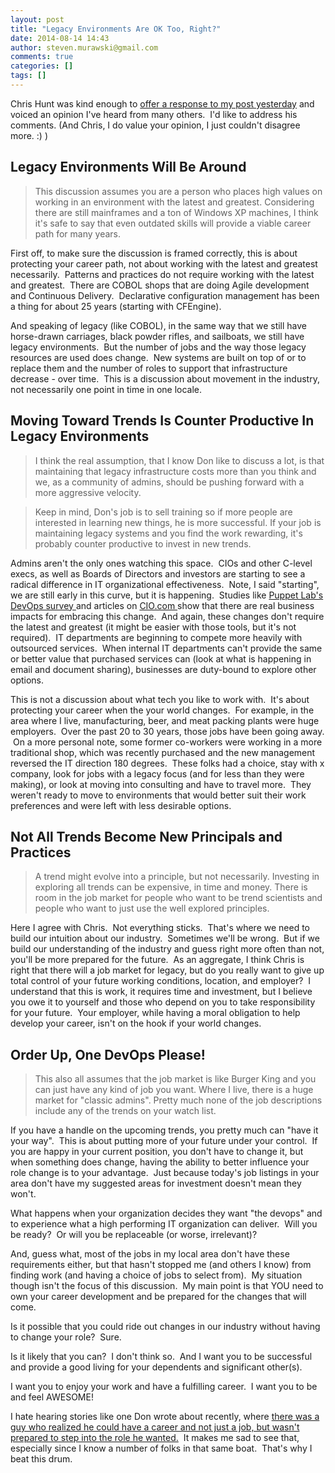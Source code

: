 ```yaml
---
layout: post
title: "Legacy Environments Are OK Too, Right?"
date: 2014-08-14 14:43
author: steven.murawski@gmail.com
comments: true
categories: []
tags: []
---
```



Chris Hunt was kind enough to [offer a response to my post yesterday](http://stevenmurawski.com/powershell/2014/8/future-proofing-your-career-or-reading-tea-leaves#comment-1542438685) and voiced an opinion I've heard from many others. &nbsp;I'd like to address his comments. (And Chris, I do value your opinion, I just couldn't disagree more. :) )


## Legacy Environments Will Be Around



>This discussion assumes you are a person who places high values on working in an environment with the latest and greatest. Considering there are still mainframes and a ton of Windows XP machines, I think it's safe to say that even outdated skills will provide a viable career path for many years.



First off, to make sure the discussion is framed correctly, this is about protecting your career path, not about working with the latest and greatest necessarily. &nbsp;Patterns and practices do not require working with the latest and greatest. &nbsp;There are COBOL shops that are doing Agile development and Continuous Delivery. &nbsp;Declarative configuration management has been a thing for about 25 years (starting with CFEngine).&nbsp;


And speaking of legacy (like COBOL), in the same way that we still have horse-drawn carriages, black powder rifles, and sailboats, we still have legacy environments. &nbsp;But the number of jobs and the way those legacy resources are used does change. &nbsp;New systems are built on top of or to replace them and the number of roles to support that infrastructure decrease - over time. &nbsp;This is a discussion about movement in the industry, not necessarily one point in time in one locale.


## Moving Toward Trends Is Counter Productive In Legacy Environments



>I think the real assumption, that I know Don like to discuss a lot, is that maintaining that legacy infrastructure costs more than you think and we, as a community of admins, should be pushing forward with a more aggressive velocity.



>Keep in mind, Don's job is to sell training so if more people are interested in learning new things, he is more successful. If your job is maintaining legacy systems and you find the work rewarding, it's probably counter productive to invest in new trends.



Admins aren't the only ones watching this space. &nbsp;CIOs and other C-level execs, as well as Boards of Directors and investors are starting to see a radical difference in IT organizational effectiveness. &nbsp;Note, I said "starting", we are still early in this curve, but it is happening. &nbsp;Studies like [Puppet Lab's DevOps survey ](http://puppetlabs.com/2014-devops-report)and articles on [CIO.com&nbsp;](http://www.cio.com/article/748250/So_Long_IT_Specialist_Hello_Full_Stack_Engineer)show that there are real business impacts for embracing this change. &nbsp;And again, these changes don't require the latest and greatest (it might be easier with those tools, but it's not required). &nbsp;IT departments are beginning to compete more heavily with outsourced services. &nbsp;When internal IT departments can't provide the same or better value that purchased services can (look at what is happening in email and document sharing), businesses are duty-bound to explore other options.


This is not a discussion about what tech you like to work with. &nbsp;It's about protecting your career when the your world changes. &nbsp;For example, in the area where I live, manufacturing, beer, and meat packing plants were huge employers. &nbsp;Over the past 20 to 30 years, those jobs have been going away. &nbsp;On a more personal note, some former co-workers were working in a more traditional shop, which was recently purchased and the new management reversed the IT direction 180 degrees. &nbsp;These folks had a choice, stay with x company, look for jobs with a legacy focus (and for less than they were making), or look at moving into consulting and have to travel more. &nbsp;They weren't ready to move to environments that would better suit their work preferences and were left with less desirable options.


## Not All Trends Become New Principals and Practices



>A trend might evolve into a principle, but not necessarily. Investing in exploring all trends can be expensive, in time and money. There is room in the job market for people who want to be trend scientists and people who want to just use the well explored principles.



Here I agree with Chris. &nbsp;Not everything sticks. &nbsp;That's where we need to build our intuition about our industry. &nbsp;Sometimes we'll be wrong. &nbsp;But if we build our understanding of the industry and guess right more often than not, you'll be more prepared for the future. &nbsp;As an aggregate, I think Chris is right that there will a job market for legacy, but do you really want to give up total control of your future working conditions, location, and employer? &nbsp;I understand that this is work, it requires time and investment, but I believe you owe it to yourself and those who depend on you to take responsibility for your future. &nbsp;Your employer, while having a moral obligation to help develop your career, isn't on the hook if your world changes.


## Order Up, One DevOps Please!



>This also all assumes that the job market is like Burger King and you can just have any kind of job you want. Where I live, there is a huge market for "classic admins". Pretty much none of the job descriptions include any of the trends on your watch list.



If you have a handle on the upcoming trends, you pretty much can "have it your way". &nbsp;This is about putting more of your future under your control. &nbsp;If you are happy in your current position, you don't have to change it, but when something does change, having the ability to better influence your role change is to your advantage. &nbsp;Just because today's job listings in your area don't have my suggested areas for investment doesn't mean they won't. &nbsp;


What happens when your organization decides they want "the devops" and to experience what a high performing IT organization can deliver. &nbsp;Will you be ready? &nbsp;Or will you be replaceable (or worse, irrelevant)?


And, guess what, most of the jobs in my local area don't have these requirements either, but that hasn't stopped me (and others I know) from finding work (and having a choice of jobs to select from). &nbsp;My situation though isn't the focus of this discussion. &nbsp;My main point is that YOU need to own your career development and be prepared for the changes that will come. &nbsp;


Is it possible that you could ride out changes in our industry without having to change your role? &nbsp;Sure.


Is it likely that you can? &nbsp;I don't think so. &nbsp;And I want you to be successful and provide a good living for your dependents and significant other(s). &nbsp;


I want you to enjoy your work and have a fulfilling career. &nbsp;I want you to be and feel AWESOME!&nbsp;


I hate hearing stories like one Don wrote about recently, where [there was a guy who realized he could have a career and not just a job, but wasn't prepared to step into the role he wanted.](http://donjones.com/2014/07/12/dont-get-stuck-in-your-job/)&nbsp; It makes me sad to see that, especially since I know a number of folks in that same boat. &nbsp;That's why I beat this drum.

